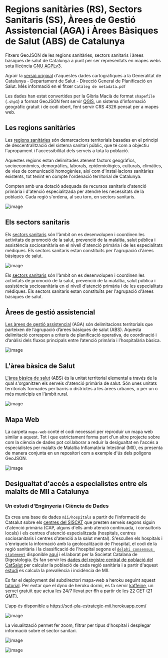 # Regions sanitàries (RS), Sectors Sanitaris (SS), Àrees de Gestió Assistencial (AGA) i Àrees Bàsiques de Salut (ABS) de Catalunya

Fitxers GeoJSON de les regions sanitàries, sectors sanitaris i àrees bàsiques de salut de Catalunya a punt per ser representats en mapes webs sota llicència [GNU AGPLv3](https://choosealicense.com/licenses/).

Agraïr la [versió original](https://salutweb.gencat.cat/ca/el_departament/estadistiques_sanitaries/cartografia/) d'aquestes dades cartogràfiques a la Generalitat de Catalunya - Departament de Salut - Direcció General de Planificació en Salut. Més informació en el fitxer `Catàleg de metadata.pdf`

Les dades han estat convertides per la Glòria Macià de format `shapefile` (`.shp1`) a format GeoJSON fent servir [QGIS](https://www.qgis.org/ca/site/), un sistema d'informació geogràfic gratuit i de codi obert, fent servir CRS 4326 pensat per a mapes web. 


## Les regions sanitàries

Les [regions sanitàries](https://catsalut.gencat.cat/ca/coneix-catsalut/catsalut-territori/regions-sanitaries/) són demarcacions territorials basades en el principi de descentralització del sistema sanitari públic, que té com a objectiu l'apropament i l'accessibilitat dels serveis a tota la població.

Aquestes regions estan delimitades atenent factors geogràfics, socioeconòmics, demogràfics, laborals, epidemiològics, culturals, climàtics, de vies de comunicació homogènies, així com d'instal·lacions sanitàries existents, tot tenint en compte l'ordenació territorial de Catalunya.

Compten amb una dotació adequada de recursos sanitaris d'atenció primària i d'atenció especialitzada per atendre les necessitats de la població. Cada regió s'ordena, al seu torn, en sectors sanitaris.

![image](https://user-images.githubusercontent.com/17580456/147409628-729c0225-0f68-4b54-b435-eba3f5b2bd3a.png)


## Els sectors sanitaris
Els [sectors sanitaris](https://catsalut.gencat.cat/ca/coneix-catsalut/catsalut-territori/regions-sanitaries/) són l'àmbit on es desenvolupen i coordinen les activitats de promoció de la salut, prevenció de la malaltia, salut pública i assistència sociosanitària en el nivell d'atenció primària i de les especialitats mèdiques. Els sectors sanitaris estan constituïts per l'agrupació d'àrees bàsiques de salut.

![image](https://user-images.githubusercontent.com/17580456/147409637-41c3e13a-a8fe-464f-a8b3-ce2b9d4c49a1.png)

Els [sectors sanitaris](https://catsalut.gencat.cat/ca/coneix-catsalut/catsalut-territori/regions-sanitaries/) són l'àmbit on es desenvolupen i coordinen les activitats de promoció de la salut, prevenció de la malaltia, salut pública i assistència sociosanitària en el nivell d'atenció primària i de les especialitats mèdiques. Els sectors sanitaris estan constituïts per l'agrupació d'àrees bàsiques de salut.

## Àrees de gestió assistencial 
[Les àrees de gestió assistencial](https://catsalut.gencat.cat/ca/proveidors-professionals/registres-catalegs/catalegs/territorials-unitats-proveidores/) (AGA) són delimitacions territorials que parteixen de l’agrupació d’àrees bàsiques de salut (ABS). Aquesta delimitació correspon a criteris de planificació operativa, de coordinació i d’anàlisi dels fluxos principals entre l’atenció primària i l’hospitalària bàsica.

![image](https://user-images.githubusercontent.com/17580456/147409612-df6c89ac-8182-4d35-b62c-01ede2e4aff4.png)


## L'àrea bàsica de Salut
[L'àrea bàsica de salut](https://catsalut.gencat.cat/ca/coneix-catsalut/catsalut-territori/regions-sanitaries/) (ABS) és la unitat territorial elemental a través de la qual s'organitzen els serveis d'atenció primària de salut. Són unes unitats territorials formades per barris o districtes a les àrees urbanes, o per un o més municipis en l'àmbit rural.

![image](https://user-images.githubusercontent.com/17580456/147409510-c76b3b12-44cf-4f6f-909b-99c67a53186d.png)

## Mapa Web 

La carpeta `mapa-web` conté el codi necessari per reproduir un mapa web similar a aquest. Tot i que estrictament forma part d'un altre projecte sobre com la ciència de dades pot col.laborar a reduir la desigualtat en l'accés a especialistes per malalts de Malaltia Inflamatòria Intestinal (MII), es presenta de manera conjunta en un repositori com a exemple d'ús dels polígons GeoJSON. 

![image](https://user-images.githubusercontent.com/17580456/147416503-c5d1febb-6830-4779-8584-860d1b239771.png)

## Desigualtat d'accés a especialistes entre els malalts de MII a Catalunya
### Un estudi d'Enginyeria i Ciència de Dades

Es crea una base de dades `mii/hospitals` a partir de l'informació de Catsalut sobre els [centres del SISCAT](https://catsalut.gencat.cat/ca/centres-sanitaris/cercador/) que presten serveis segons siguin d'atenció primària (CAP, alguns d'ells amb atenció continuada, i consultoris locals) i els centres d'atenció especialitzada (hospitals, centres sociosanitaris i centres d'atenció a la salut mental). S'escullen els hospitals i s'enriqueix la informació amb la geolocalització de l'hospital, el codi de la regió sanitària i la classificació de l'hospital segons el [`delphi consensus statement`](http://www.scdigestologia.org/docs/plans_estrategics/pla_estrategic_MII_2020.pdf) disponible [aquí](http://www.scdigestologia.org/docs/plans_estrategics/mii/Directori_unitats_MII.pdf) i el.laborat per la Societat Catalana de Digestologia. Es fan servir les [dades del registre central de població del CatSalut](https://analisi.transparenciacatalunya.cat/en/Salut/Registre-central-de-poblaci-del-CatSalut-poblaci-p/ftq4-h9vk) per calcular la població de cada regió sanitària i a partir d'aquest [estudi](https://www.tandfonline.com/doi/full/10.1080/07853890.2018.1523550) es calcula la prevalència i incidència de MII.

Es far el deployment del subdirectori mapa-web a heroku seguint aquest [tutorial](https://medium.com/@shalandy/deploy-git-subdirectory-to-heroku-ea05e95fce1f). Per evitar que el dyno de heroku dormi, es fa servir [kaffeine](http://kaffeine.herokuapp.com/), un servei gratuït que actua les 24/7 llevat per 6h a partir de les 22 CET (21 GMT). 

L'app és disponible a https://scd-pla-estrategic-mii.herokuapp.com/

![image](https://user-images.githubusercontent.com/17580456/148683239-1892b9ea-9f46-4e82-9a5f-8c0552fa2336.png)

La visualització permet fer zoom, filtrar per tipus d'hospital i desplegar informació sobre el sector sanitari. 

![image](https://user-images.githubusercontent.com/17580456/148683347-b625b5a7-4fc2-4baf-8641-d9138eb08561.png)

![image](https://user-images.githubusercontent.com/17580456/148683386-679c115d-7c5f-4c18-9832-d1007f89848d.png)









